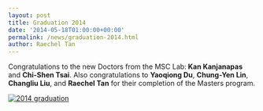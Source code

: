 ```yaml
---
layout: post
title: Graduation 2014
date: '2014-05-18T01:00:00+00:00'
permalink: /news/graduation-2014.html
author: Raechel Tan
---
```

<p>Congratulations to the new Doctors from the MSC Lab:<strong> Kan Kanjanapas</strong> and <strong>Chi-Shen Tsai</strong>. Also congratulations to <strong>Yaoqiong Du</strong>, <strong>Chung-Yen Lin</strong>, <strong>Changliu Liu</strong>, and <strong>Raechel Tan</strong> for their completion of the Masters program.</p><p class="indent"><a href="{{ site.baseurl }}/assets/images/posts/2014graduation.jpg" ><img src="{{ site.baseurl }}/assets/images/posts/2014graduation.jpg" alt="2014 graduation" border="0"></a></p>
